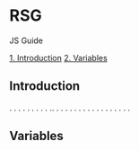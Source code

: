 # RSG
JS Guide

[1. Introduction](#introduction)
[2. Variables](#variables)

## Introduction

.
.
.
.
.
.
.
.
.
..
.
.
.
.
.
.
.
.
.
.
.
.
.
.
.
.
.


## Variables
